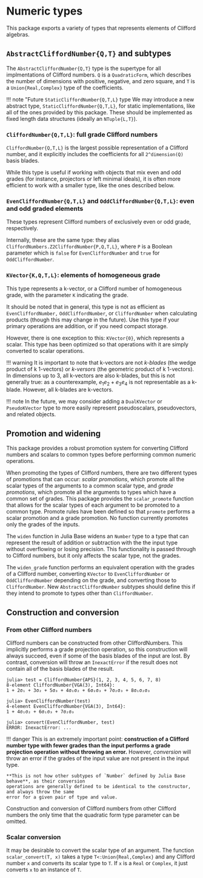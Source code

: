 # Numeric types

This package exports a variety of types that represents elements of Clifford algebras.

## `AbstractCliffordNumber{Q,T}` and subtypes

The `AbstractCliffordNumber{Q,T}` type is the supertype for all implmentations of Clifford numbers.
`Q` is a `QuadraticForm`, which describes the number of dimensions with positive, negative, and zero
square, and `T` is a `Union{Real,Complex}` type of the coefficients.

!!! note "Future `StaticCliffordNumber{Q,T,L}` type
    We may introduce a new abstract type, `StaticCliffordNumber{Q,T,L}`, for static implementations,
    like all of the ones provided by this package. These should be implemented as fixed length data
    structures (ideally an `NTuple{L,T}`).

### `CliffordNumber{Q,T,L}`: full grade Clifford numbers

`CliffordNumber{Q,T,L}` is the largest possible representation of a Clifford number, and it 
explicitly includes the coefficients for all `2^dimension(Q)` basis blades.

While this type is useful if working with objects that mix even and odd grades (for instance,
projectors or left minimal ideals), it is often more efficient to work with a smaller type, like the
ones described below.

### `EvenCliffordNumber{Q,T,L}` and `OddCliffordNumber{Q,T,L}`: even and odd graded elements

These types represent Clifford numbers of exclusively even or odd grade, respectively.

Internally, these are the same type: they alias `CliffordNumbers.Z2CliffordNumber{P,Q,T,L}`, where
`P` is a Boolean parameter which is `false` for `EvenCliffordNumber` and `true` for
`OddCliffordNumber`.

### `KVector{K,Q,T,L}`: elements of homogeneous grade

This type represents a k-vector, or a Clifford number of homogeneous grade, with the parameter `K`
indicating the grade.

It should be noted that in general, this type is not as efficient as `EvenCliffordNumber,`
`OddCliffordNumber`, or `CliffordNumber` when calculating products (though this may change in the 
future). Use this type if your primary operations are addition, or if you need compact storage.

However, there is one exception to this: `KVector{0}`, which represents a scalar. This type has been
optimized so that operations with it are simply converted to scalar operations.

!!! warning
    It is important to note that k-vectors are not *k-blades* (the wedge product of k 1-vectors) or
    *k-versors* (the geometric product of k 1-vectors). In dimensions up to 3, all k-vectors are
    also k-blades, but this is not generally true: as a counterexample, $e_1 e_2 + e_3 e_4$ is not
    representable as a k-blade. However, all k-blades are k-vectors.

!!! note
    In the future, we may consider adding a `DualKVector` or `PseudoKVector` type to more easily
    represent pseudoscalars, pseudovectors, and related objects.

## Promotion and widening

This package provides a robust promotion system for converting Clifford numbers and scalars to
common types before performing common numeric operations.

When promoting the types of Clifford numbers, there are two different types of promotions that can
occur: *scalar promotions*, which promote all the scalar types of the arguments to a common scalar
type, and *grade promotions*, which promote all the arguments to types which have a common set of
grades. This package provides the `scalar_promote` function that allows for the scalar types of each
argument to be promoted to a common type. Promote rules have been defined so that `promote` performs
a scalar promotion and a grade promotion. No function currently promotes only the grades of the
inputs.

The `widen` function in Julia Base widens an `Number` type to a type that can represent the result
of addition or subtraction with the the input type without overflowing or losing precision. This
functionality is passed through to Clifford numbers, but it only affects the scalar type, not the
grades.

The `widen_grade` function performs an equivalent operation with the grades of a Clifford number,
converting `KVector` to `EvenCliffordNumber` or `OddCliffordNumber` depending on the grade, and
converting those to `CliffordNumber`. New `AbstractCliffordNumber` subtypes should define this if
they intend to promote to types other than `CliffordNumber`.

## Construction and conversion

### From other Clifford numbers

Clifford numbers can be constructed from other CliffordNumbers. This implicitly performs a grade
projection operation, so this construction will always succeed, even if some of the basis blades of
the input are lost. By contrast, conversion will throw an `InexactError` if the result does not
contain all of the basis blades of the result.

```
julia> test = CliffordNumber{APS}(1, 2, 3, 4, 5, 6, 7, 8)
8-element CliffordNumber{VGA(3), Int64}:
1 + 2σ₁ + 3σ₂ + 5σ₃ + 4σ₁σ₂ + 6σ₁σ₃ + 7σ₂σ₃ + 8σ₁σ₂σ₃

julia> EvenCliffordNumber(test)
4-element EvenCliffordNumber{VGA(3), Int64}:
1 + 4σ₁σ₂ + 6σ₁σ₃ + 7σ₂σ₃

julia> convert(EvenCliffordNumber, test)
ERROR: InexactError: ...
```

!!! danger
    This is an extremely important point: **construction of a Clifford number type with fewer grades
    than the input performs a grade projection operation without throwing an error.** However,
    *conversion* will throw an error if the grades of the input value are not present in the input
    type.
    
    **This is not how other subtypes of `Number` defined by Julia Base behave**, as their conversion
    operations are generally defined to be identical to the constructor, and always throw the same
    error for a given pair of type and value.

Construction and conversion of Clifford numbers from other Clifford numbers the only time that the
quadratic form type parameter can be omitted.

### Scalar conversion

It may be desirable to convert the scalar type of an argument. The function `scalar_convert(T, x)`
takes a type `T<:Union{Real,Complex}` and any Clifford number `x` and converts its scalar type to
`T`. If `x` is a `Real` or `Complex`, it just converts `x` to an instance of `T`.
